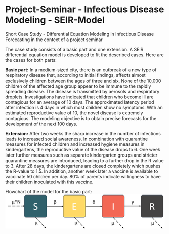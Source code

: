 # Project-Seminar - Infectious Disease Modeling - SEIR-Model
Short Case Study - Differential Equation Modeling in Infectious Disease Forecasting in the context of a project seminar

The case study consists of a basic part and one extension. A SEIR differential equation model is developed to fit the described cases. Here are the cases for both parts:

**Basic part:**
In a medium-sized city, there is an outbreak of a new type of respiratory disease that, according to initial findings, affects almost exclusively children between the ages of three and six. None of the 10,000 children of the affected age group appear to be immune to the rapidly spreading disease. The disease is transmitted by aerosols and respiratory droplets. Investigations have indicated that children who become ill are contagious for an average of 10 days. The approximated latency period after infection is 4 days in which most children show no symptoms. With an estimated reproductive value of 10, the novel disease is extremely contagious. The modeling objective is to obtain precise forecasts for the development of the next 100 days. 

**Extension:**
After two weeks the sharp increase in the number of infections leads to increased social awareness. In combination with quarantine measures for infected children and increased hygiene measures in kindergartens, the reproductive value of the disease drops to 6.
One week later further measures such as separate kindergarten groups and stricter quarantine measures are introduced, leading to a further drop in the R value to 3. After 28 days, the kindergartens are closed completely which pushes the R-value to 1.5. In addition, another week later a vaccine is available to vaccinate 50 children per day. 80% of parents indicate willingness to have their children inoculated with this vaccine. 

Flowchart of the model for the basic part:
![SEIR_Flowchart](Assets\Images\SEIR%20Model%20Flowchart.png)
